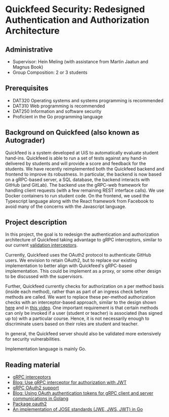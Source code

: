 # Quickfeed Security: Redesigned Authentication and Authorization Architecture

## Administrative

- Supervisor: Hein Meling (with assistance from Martin Jaatun and Magnus Book)
- Group Composition: 2 or 3 students

## Prerequisites

- DAT320 Operating systems and systems programming is recommended
- DAT310 Web programming is recommended
- DAT250 Information and software security
- Proficient in the Go programming language

## Background on Quickfeed (also known as Autograder)

Quickfeed is a system developed at UiS to automatically evaluate student hand-ins.
Quickfeed is able to run a set of tests against any hand-in delivered by students and will provide a score and feedback for the students.
We have recently reimplemented both the Quickfeed backend and frontend to improve its robustness.
In particular, the backend is now based on a gRPC-based server, a SQL database, the backend interacts with GitHub (and GitLab).
The backend use the gRPC-web framework for handling client requests (with a few remaining REST interface calls).
We use Docker containers to run student code.
On the frontend, we used the Typescript language along with the React framework from Facebook to avoid many of the concerns with the Javascript language.

## Project description

In this project, the goal is to redesign the authentication and authorization architecture of Quickfeed taking advantage to gRPC interceptors, similar to our current [validation interceptors](https://github.com/autograde/quickfeed/blob/master/ag/validation.go#L32).

Currently, Quickfeed uses the OAuth2 protocol to authenticate GitHub users.
We envision to retain OAuth2, but to replace our existing implementation to better align with Quickfeed's gRPC-based implementation.
This could be implement as a proxy, or some other design to be discussed with the supervisors.

Further, Quickfeed currently checks for authorization on a per method basis (inside each method), rather than as part of an ingress check before methods are called.
We want to replace these per-method authorization checks with an interceptor-based approach, similar to the design shown [here](https://github.com/techschool/pcbook-go/tree/master/service) and in [this video](https://youtu.be/kVpB-uH6X-s).
One important requirement is that certain methods can only be invoked if a user (student or teacher) is associated (has signed up to) with a particular course.
Hence, it is not necessarily enough to discriminate users based on their roles are student and teacher.

In general, the Quickfeed server should also be validated more extensively for security vulnerabilities.

Implementation language is mainly Go.

## Reading material

- [gRPC interceptors](https://www.blog.dsb.dev/2019/06/14/creating-grpc-interceptors-in-go.html)
- [Blog: Use gRPC interceptor for authorization with JWT](https://dev.to/techschoolguru/use-grpc-interceptor-for-authorization-with-jwt-1c5h)
- [gRPC OAuth2 support](https://github.com/grpc/grpc-go/blob/master/Documentation/grpc-auth-support.md)
- [Blog: Using OAuth authentication tokens for gRPC client and server communications in Golang](http://www.inanzzz.com/index.php/post/cvjx/using-oauth-authentication-tokens-for-grpc-client-and-server-communications-in-golang)
- [Package oauth2](https://pkg.go.dev/golang.org/x/oauth2)
- [An implementation of JOSE standards (JWE, JWS, JWT) in Go](https://github.com/square/go-jose)
